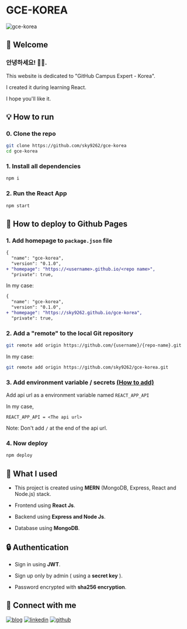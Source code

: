 # GCE-KOREA

![gce-korea](https://user-images.githubusercontent.com/37402072/129680104-e6a45504-b7fa-49d3-afdc-d4d29793f2fb.png)

## 📍 Welcome
### 안녕하세요! 👋🏼. 

This website is dedicated to "GitHub Campus Expert - Korea". 

I created it during learning React. 

I hope you'll like it.

## 💡 How to run

### 0. Clone the repo
```bash
git clone https://github.com/sky9262/gce-korea
cd gce-korea
```

### 1. Install all dependencies
```bash
npm i
```

### 2. Run the React App
```bash
npm start
```

## 🔌 How to deploy to Github Pages

### 1. Add homepage to `package.json` file
```diff
{
  "name": "gce-korea",
  "version": "0.1.0",
+ "homepage": "https://<username>.github.io/<repo name>",
  "private": true,
```
In my case:
```diff
{
  "name": "gce-korea",
  "version": "0.1.0",
+ "homepage": "https://sky9262.github.io/gce-korea",
  "private": true,
```

### 2. Add a "remote" to the local Git repository
```bash
git remote add origin https://github.com/{username}/{repo-name}.git
```
In my case:
```bash
git remote add origin https://github.com/sky9262/gce-korea.git
```

### 3. Add environment variable / secrets [(How to add)](https://stackoverflow.com/questions/57685065/how-to-set-secrets-in-github-actions#:~:text=left%20hand%20menu-,Add%20a%20new%20secret,-and%20provide%20a)
Add api url as a environment variable named `REACT_APP_API`

In my case,
```
REACT_APP_API = <The api url>
```
Note: Don't add `/` at the end of the api url.

### 4. Now deploy
```bash
npm deploy
```

## 🥣 What I used

- This project is created using **MERN** (MongoDB, Express, React and Node.js) stack.

- Frontend using **React Js**.

- Backend using **Express and Node Js**.

- Database using **MongoDB**.

## 🔒 Authentication

- Sign in using **JWT**.

- Sign up only by admin ( using a **secret key** ).

- Password encrypted with **sha256 encryption**.


## 🔗 Connect with me
[![blog](https://img.shields.io/badge/blog-000?style=for-the-badge&logo=ko-fi&logoColor=white)](https://sky9262.tistory.com/)
[![linkedin](https://img.shields.io/badge/linkedin-0A66C2?style=for-the-badge&logo=linkedin&logoColor=white)](https://www.linkedin.com/in/sky9262/)
[![github](https://img.shields.io/badge/github-1DA1F2?style=for-the-badge&logo=github&logoColor=white)](https://github.com/sky9262/)


